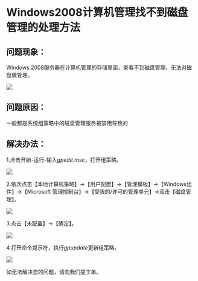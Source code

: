# Windows2008计算机管理找不到磁盘管理的处理方法
## **问题现象：**

Windows 2008服务器在计算机管理的存储里面，查看不到磁盘管理，无法对磁盘做管理。

![](C:\guanfagnwendang\cn\image\Elastic-Compute\Virtual-Machine\Windows\Windows2008计算机管理找不到磁盘管理的处理方法01.png)

## **问题原因：**

一般都是系统组策略中的磁盘管理服务被禁用导致的

## **解决办法：**

1.点击开始-运行-输入*gpedit.msc*，打开组策略。

![](C:\guanfagnwendang\cn\image\Elastic-Compute\Virtual-Machine\Windows\Windows2008计算机管理找不到磁盘管理的处理方法02.png)

2.依次点击【本地计算机策略】→【用户配置】→【管理模板】→【Windows组件】→【Microsoft 管理控制台】→【受限的/许可的管理单元】→双击【磁盘管理】。

![](C:\guanfagnwendang\cn\image\Elastic-Compute\Virtual-Machine\Windows\Windows2008计算机管理找不到磁盘管理的处理方法03.png)

3.点击【未配置】→【确定】。

![](C:\guanfagnwendang\cn\image\Elastic-Compute\Virtual-Machine\Windows\Windows2008计算机管理找不到磁盘管理的处理方法04.png)

4.打开命令提示符，执行*gpupdate*更新组策略。

![](C:\guanfagnwendang\cn\image\Elastic-Compute\Virtual-Machine\Windows\Windows2008计算机管理找不到磁盘管理的处理方法05.png)

如无法解决您的问题，请向我们提工单。

